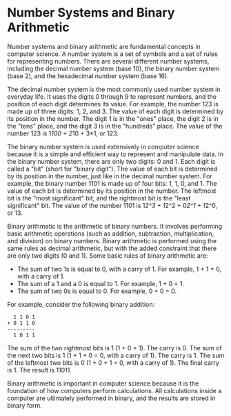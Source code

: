 # Number Systems and Binary Arithmetic

Number systems and binary arithmetic are fundamental concepts in computer science. A number system is a set of symbols and a set of rules for representing numbers. There are several different number systems, including the decimal number system (base 10), the binary number system (base 2), and the hexadecimal number system (base 16).

The decimal number system is the most commonly used number system in everyday life. It uses the digits 0 through 9 to represent numbers, and the position of each digit determines its value. For example, the number 123 is made up of three digits: 1, 2, and 3. The value of each digit is determined by its position in the number. The digit 1 is in the "ones" place, the digit 2 is in the "tens" place, and the digit 3 is in the "hundreds" place. The value of the number 123 is 1*100 + 2*10 + 3\*1, or 123.

The binary number system is used extensively in computer science because it is a simple and efficient way to represent and manipulate data. In the binary number system, there are only two digits: 0 and 1. Each digit is called a "bit" (short for "binary digit"). The value of each bit is determined by its position in the number, just like in the decimal number system. For example, the binary number 1101 is made up of four bits: 1, 1, 0, and 1. The value of each bit is determined by its position in the number. The leftmost bit is the "most significant" bit, and the rightmost bit is the "least significant" bit. The value of the number 1101 is 1*2^3 + 1*2^2 + 0*2^1 + 1*2^0, or 13.

Binary arithmetic is the arithmetic of binary numbers. It involves performing basic arithmetic operations (such as addition, subtraction, multiplication, and division) on binary numbers. Binary arithmetic is performed using the same rules as decimal arithmetic, but with the added constraint that there are only two digits (0 and 1). Some basic rules of binary arithmetic are:

- The sum of two 1s is equal to 0, with a carry of 1. For example, 1 + 1 = 0, with a carry of 1.
- The sum of a 1 and a 0 is equal to 1. For example, 1 + 0 = 1.
- The sum of two 0s is equal to 0. For example, 0 + 0 = 0.

For example, consider the following binary addition:

```text
  1 1 0 1
+ 0 1 1 0
---------
  1 0 1 1
```

The sum of the two rightmost bits is 1 (1 + 0 = 1). The carry is 0. The sum of the next two bits is 1 (1 + 1 + 0 = 0, with a carry of 1). The carry is 1. The sum of the leftmost two bits is 0 (1 + 0 + 1 = 0, with a carry of 1). The final carry is 1. The result is 11011.

Binary arithmetic is important in computer science because it is the foundation of how computers perform calculations. All calculations inside a computer are ultimately performed in binary, and the results are stored in binary form.
